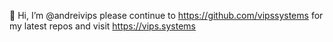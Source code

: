 👋 Hi, I’m @andreivips please continue to https://github.com/vipssystems for my latest repos and visit https://vips.systems

<!---
andreivips/andreivips is a ✨ special ✨ repository because its `README.md` (this file) appears on your GitHub profile.
You can click the Preview link to take a look at your changes.
--->
